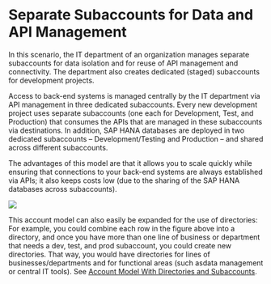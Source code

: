 <!-- loioc973258cbb9a4e399b0d5ec988ead034 -->

# Separate Subaccounts for Data and API Management

In this scenario, the IT department of an organization manages separate subaccounts for data isolation and for reuse of API management and connectivity. The department also creates dedicated \(staged\) subaccounts for development projects.

Access to back-end systems is managed centrally by the IT department via API management in three dedicated subaccounts. Every new development project uses separate subaccounts \(one each for Development, Test, and Production\) that consumes the APIs that are managed in these subaccounts via destinations. In addition, SAP HANA databases are deployed in two dedicated subaccounts – Development/Testing and Production – and shared across different subaccounts.

The advantages of this model are that it allows you to scale quickly while ensuring that connections to your back-end systems are always established via APIs; it also keeps costs low \(due to the sharing of the SAP HANA databases across subaccounts\).

![](images/sap_cp_lm_account_model_scenarios_2_029bbee.png)

This account model can also easily be expanded for the use of directories: For example, you could combine each row in the figure above into a directory, and once you have more than one line of business or department that needs a dev, test, and prod subaccount, you could create new directories. That way, you would have directories for lines of businesses/departments and for functional areas \(such asdata management or central IT tools\). See [Account Model With Directories and Subaccounts](account-model-with-directories-and-subaccounts-b5a6b58.md#loiob5a6b58694784d0c9f4ff85f9b7336dd).

